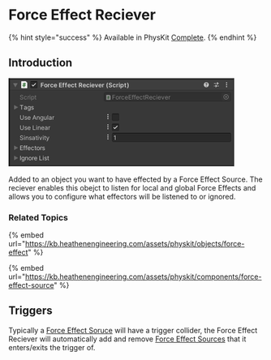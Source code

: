 # Force Effect Reciever

{% hint style="success" %}
Available in PhysKit [Complete](https://prf.hn/l/rpoyznk).
{% endhint %}

## Introduction

![](<../../../.gitbook/assets/image (188) (1).png>)

Added to an object you want to have effected by a Force Effect Source. The reciever enables this obejct to listen for local and global Force Effects and allows you to configure what effectors will be listened to or ignored.

### Related Topics

{% embed url="https://kb.heathenengineering.com/assets/physkit/objects/force-effect" %}

{% embed url="https://kb.heathenengineering.com/assets/physkit/components/force-effect-source" %}

## Triggers

Typically a [Force Effect Soruce](force-effect-source/) will have a trigger collider, the Force Effect Reciever will automatically add and remove [Force Effect Sources](force-effect-source/) that it enters/exits the trigger of.
